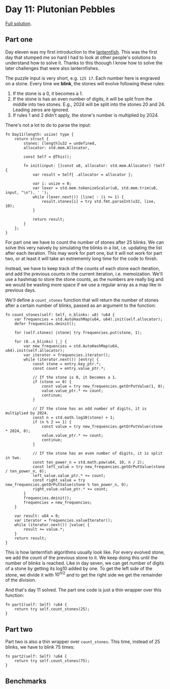 # Day 11: Plutonian Pebbles

[Full solution](../src/days/day11.zig).

## Part one

Day eleven was my first introduction to the [lanternfish](https://www.reddit.com/r/adventofcode/comments/1hn2osp/note_to_self_always_ask_is_this_lanternfish/). This was the first day that stumped me so hard I had to look at other people's solutions to understand how to solve it. Thanks to this thoough I know how to solve the later challenges that were also lanternfishes.

The puzzle input is very short, e.g. `125 17`. Each number here is engraved on a stone. Every time we **blink**, the stones will evolve following these rules:

1. If the stone is a 0, it becomes a 1.
2. If the stone is has an even number of digits, it will be split from the middle into two stones. E.g., 2024 will be split into the stones 20 and 24. Leading zeros are ignored.
3. If rules 1 and 2 didn't apply, the stone's number is multiplied by 2024.

There's not a lot to do to parse the input:

```zig
fn Day11(length: usize) type {
    return struct {
        stones: [length]u32 = undefined,
        allocator: std.mem.Allocator,

        const Self = @This();

        fn init(input: []const u8, allocator: std.mem.Allocator) !Self {
            var result = Self{ .allocator = allocator };

            var i: usize = 0;
            var lexer = std.mem.tokenizeScalar(u8, std.mem.trim(u8, input, "\n"), ' ');
            while (lexer.next()) |line| : (i += 1) {
                result.stones[i] = try std.fmt.parseInt(u32, line, 10);
            }

            return result;
        }
    };
}
```

For part one we have to count the number of stones after 25 blinks. We can solve this very naively by simulating the blinks in a list, i.e. updating the list after each iteration. This may work for part one, but it will not work for part two, or at least it will take an extrememly long time for the code to finish.

Instead, we have to keep track of the counts of each stone each iteration, and add the previous counts in the current iteration, i.e. memoization. We'll use a hashmap to store the stone counts, as the numbers are really big and we would be wasting more space if we use a regular array as a map like in previous days.

We'll define a `count_stones` function that will return the number of stones after a certain number of blinks, passed as an argument to the function:

```zig
fn count_stones(self: Self, n_blinks: u8) !u64 {
    var frequencies = std.AutoHashMap(u64, u64).init(self.allocator);
    defer frequencies.deinit();

    for (self.stones) |stone| try frequencies.put(stone, 1);

    for (0..n_blinks) |_| {
        var new_frequencies = std.AutoHashMap(u64, u64).init(self.allocator);
        var iterator = frequencies.iterator();
        while (iterator.next()) |entry| {
            const stone = entry.key_ptr.*;
            const count = entry.value_ptr.*;

            // If the stone is 0, it becomes a 1.
            if (stone == 0) {
                const value = try new_frequencies.getOrPutValue(1, 0);
                value.value_ptr.* += count;
                continue;
            }

            // If the stone has an odd number of digits, it is multiplied by 2024.
            const n = std.math.log10(stone) + 1;
            if (n % 2 == 1) {
                const value = try new_frequencies.getOrPutValue(stone * 2024, 0);
                value.value_ptr.* += count;
                continue;
            }

            // If the stone has an even number of digits, it is split in two.
            const ten_power_n = std.math.pow(u64, 10, n / 2);
            const left_value = try new_frequencies.getOrPutValue(stone / ten_power_n, 0);
            left_value.value_ptr.* += count;
            const right_value = try new_frequencies.getOrPutValue(stone % ten_power_n, 0);
            right_value.value_ptr.* += count;
        }
        frequencies.deinit();
        frequencies = new_frequencies;
    }

    var result: u64 = 0;
    var iterator = frequencies.valueIterator();
    while (iterator.next()) |value| {
        result += value.*;
    }
    return result;
}
```

This is how lanternfish algorithms usually look like. For every evolved stone, we add the count of the previous stone to it. We keep doing this until the number of blinks is reached. Like in day seven, we can get number of digits of a stone by getting its log10 added by one. To get the left side of the stone, we divide it with $10^{n / 2}$ and to get the right side we get the remainder of the division.

And that's day 11 solved. The part one code is just a thin wrapper over this function:

```zig
fn part1(self: Self) !u64 {
    return try self.count_stones(25);
}
```

## Part two

Part two is also a thin wrapper over `count_stones`. This time, instead of 25 blinks, we have to blink 75 times:

```zig
fn part2(self: Self) !u64 {
    return try self.count_stones(75);
}
```

## Benchmarks

